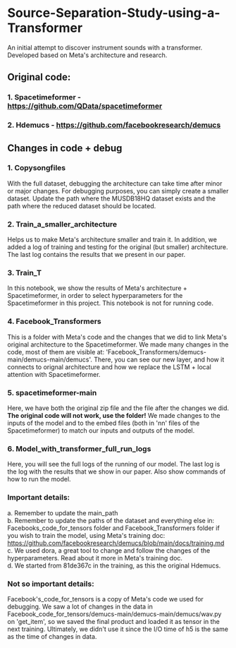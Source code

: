 # Source-Separation-Study-using-a-Transformer
An initial attempt to discover instrument sounds with a transformer. Developed based on Meta's architecture and research.
## Original code:
### 1. Spacetimeformer - https://github.com/QData/spacetimeformer
### 2. Hdemucs - https://github.com/facebookresearch/demucs
## Changes in code + debug
### 1. Copysongfiles
With the full dataset, debugging the architecture can take time after minor or major changes. For debugging purposes, you can simply create a smaller dataset. Update the path where the MUSDB18HQ dataset exists and the path where the reduced dataset should be located.
### 2. Train_a_smaller_architecture
Helps us to make Meta's architecture smaller and train it. In addition, we added a log of training and testing for the original (but smaller) architecture. The last log contains the results that we present in our paper.
### 3. Train_T
In this notebook, we show the results of Meta's architecture + Spacetimeformer, in order to select hyperparameters for the Spacetimeformer in this project. This notebook is not for running code.
### 4. Facebook_Transformers
This is a folder with Meta's code and the changes that we did to link Meta's original architecture to the Spacetimeformer. We made many changes in the code, most of them are visible at: 'Facebook_Transformers/demucs-main/demucs-main/demucs'. There, you can see our new layer, and how it connects to orignal architecture and how we replace the LSTM + local attention with Spacetimeformer.
### 5. spacetimeformer-main
Here, we have both the original zip file and the file after the changes we did. **The original code will not work, use the folder!**
We made changes to the inputs of the model and to the embed files (both in 'nn' files of the Spacetimeformer) to match our inputs and outputs of the model.
### 6. Model_with_transformer_full_run_logs
Here, you will see the full logs of the running of our model. The last log is the log with the results that we show in our paper.
Also show commands of how to run the model.

### Important details: 
a. Remember to update the main_path <br/>
b. Remember to update the paths of the dataset and everything else in: Facebooks_code_for_tensors folder and Facebook_Transformers folder if you wish to train the model, using Meta's training doc: https://github.com/facebookresearch/demucs/blob/main/docs/training.md <br/>
c. We used dora, a great tool to change and follow the changes of the hyperparameters. Read about it more in Meta's training doc. <br/>
d. We started from 81de367c in the training, as this the original Hdemucs. 

### Not so important details:
Facebook's_code_for_tensors is a copy of Meta's code we used for debugging. We saw a lot of changes in the data in Facebook_code_for_tensors/demucs-main/demucs-main/demucs/wav.py on 'get_item', so we saved the final product and loaded it as tensor in the next training. Ultimately, we didn't use it since the I/O time of h5 is the same as the time of changes in data.


